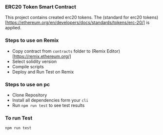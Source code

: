 ### ERC20 Token Smart Contract

This project contains created erc20 tokens. The (standard for erc20 tokens)[https://ethereum.org/en/developers/docs/standards/tokens/erc-20/] is applied. 

### Steps to use on Remix
- Copy contract from `contracts` folder to (Remix Editor)[https://remix.ethereum.org/]
- Select solidity version
- Compile scripts
- Deploy and Run Test on Remix

### Steps to use on pc
- Clone Repository
- Install all dependencies form your `cli`
- Run `npm run test` to see test results

### To run Test
```npm run test ```
